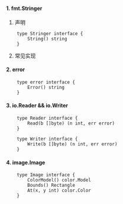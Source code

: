 ###
#### 1. fmt.Stringer
1. 声明
``` Golang
    type Stringer interface {
        String() string
    }
```
2. 常见实现

#### 2. error
```Golang
    type error interface {
        Error() string
    }
```


#### 3. io.Reader && io.Writer
```Golang
    type Reader interface {
        Read(b []byte) (n int, err error)
    }
    
    type Writer interface {
        Write(b []byte) (n int, err error)
    }
```

#### 4. image.Image
```Golang
    type Image interface {
        ColorModel() color.Model
        Bounds() Rectangle
        At(x, y int) color.Color
    }
```